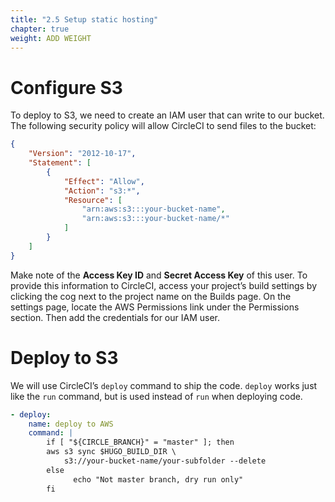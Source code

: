 ```yaml
---
title: "2.5 Setup static hosting"
chapter: true
weight: ADD WEIGHT
---
```


# Configure S3

To deploy to S3, we need to create an IAM user that can write to our bucket. The following security policy will allow CircleCI to send files to the bucket:

```JSON
{
    "Version": "2012-10-17",
    "Statement": [
        {
            "Effect": "Allow",
            "Action": "s3:*",
            "Resource": [
                "arn:aws:s3:::your-bucket-name",
                "arn:aws:s3:::your-bucket-name/*"
            ]
        }
    ]
}
```
Make note of the **Access Key ID** and **Secret Access Key** of this user. To provide this information to CircleCI, access your project’s build settings by clicking the cog next to the project name on the Builds page. On the settings page, locate the AWS Permissions link under the Permissions section. Then add the credentials for our IAM user.

# Deploy to S3

We will use CircleCI’s `deploy` command to ship the code. `deploy` works just like the `run` command, but is used instead of `run` when deploying code.

```YAML
- deploy:
    name: deploy to AWS
    command: |
        if [ "${CIRCLE_BRANCH}" = "master" ]; then
        aws s3 sync $HUGO_BUILD_DIR \
            s3://your-bucket-name/your-subfolder --delete
        else
              echo "Not master branch, dry run only"
        fi
```